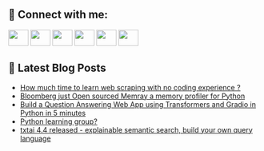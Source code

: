 ## 🔎 Connect with me:
[<img height="32" width="40" src="https://cdn.jsdelivr.net/npm/simple-icons@v5/icons/telegram.svg" />](https://t.me/bullbesh)
[<img height="32" width="40" src="https://cdn.jsdelivr.net/npm/simple-icons@v5/icons/vk.svg" />](https://vk.com/bullbesh)
[<img height="32" width="40" src="https://cdn.jsdelivr.net/npm/simple-icons@v5/icons/twitter.svg" />](https://twitter.com/bullbesh1)
[<img height="32" width="40" src="https://cdn.jsdelivr.net/npm/simple-icons@v5/icons/instagram.svg" />](https://www.instagram.com/bullbesh)
[<img height="32" width="40" src="https://cdn.jsdelivr.net/npm/simple-icons@v5/icons/reddit.svg" />](https://www.reddit.com/user/bullbesh)
[<img height="32" width="40" src="https://cdn.jsdelivr.net/npm/simple-icons@v5/icons/youtube.svg" />](https://www.youtube.com/channel/UCtfjRs6uzgq5mfm8S06WTcg)

## 📕 Latest Blog Posts
<!-- BLOG-POST-LIST:START -->
- [How much time to learn web scraping with no coding experience ?](https://www.reddit.com/r/Python/comments/u85d58/how_much_time_to_learn_web_scraping_with_no/)
- [Bloomberg just Open sourced Memray a memory profiler for Python](https://www.reddit.com/r/Python/comments/u84tjr/bloomberg_just_open_sourced_memray_a_memory/)
- [Build a Question Answering Web App using Transformers and Gradio in Python in 5 minutes](https://www.reddit.com/r/Python/comments/u83abq/build_a_question_answering_web_app_using/)
- [Python learning group?](https://www.reddit.com/r/Python/comments/u81o93/python_learning_group/)
- [txtai 4.4 released - explainable semantic search, build your own query language](https://www.reddit.com/r/Python/comments/u801sk/txtai_44_released_explainable_semantic_search/)
<!-- BLOG-POST-LIST:END -->

